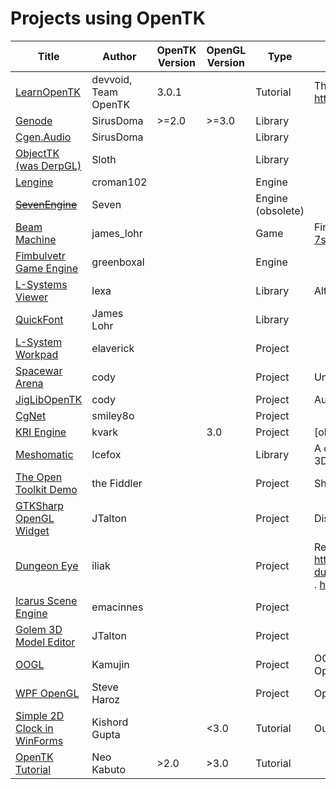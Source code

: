 # Projects using OpenTK
| Title                                                                                                                                           | Author        | OpenTK Version | OpenGL Version | Type     | Details                                                                                                                                              |
|-----------------------------|---------------|----------------|----------------|----------|------------------------------------------------------------------------------------------------------------------------------------------------------|
| [LearnOpenTK](https://github.com/devvoid/learnopengl-tk)                                                                                                   | devvoid, Team OpenTK     | 3.0.1          |           | Tutorial  | The code of the official tutorials at https://opentk.net/                                                                                                                                                     |
| [Genode](https://github.com/SirusDoma/Genode)                                                                                                   | SirusDoma     | >=2.0          | >=3.0          | Library  |                                                                                                                                                      |
| [Cgen.Audio](https://github.com/SirusDoma/Cgen.Audio)                  | SirusDoma     |                |                | Library  |                                                                                                                                                      |
| [ObjectTK (was DerpGL)](https://github.com/JcBernack/ObjectTK)       | Sloth         |                |                | Library  |                                                                                                                                                      |
| [Lengine](http://www.indiedb.com/engines/lengine)                     | croman102     |                |                | Engine   |                                                                                          |
| ~~[SevenEngine](https://github.com/ZacharyPatten/SevenEngine)~~                 | Seven         |                |                | Engine (obsolete)   |                                                                                                                                                      |
| [Beam Machine](https://www.allegro.cc/forums/thread/610963/965175)                | james_lohr    |                |                | Game     |  Finished. https://www.youtube.com/watch?v=hl-7sTqCvGY                                                                                               |
| [Fimbulvetr Game Engine](https://github.com/Fimbulwinter/FimbulvetrEngine)      | greenboxal    |                |                | Engine   |                                                                                                                                                      |
| [L-Systems Viewer](https://code.google.com/archive/p/lsystems-csharp-lib/)            | lexa          |                |                | Library  | Alternate link: lexa.tatalata.com/tag/l-system/                                                                                                      |
| [QuickFont](https://github.com/opcon/QuickFont)                   | James Lohr    |                |                | Library  |                                                                                                                                                      |
| [L-System Workpad](https://github.com/elaverick/L-System-Workpad)            | elaverick     |                |                | Project  |                                                                                                                                                      |
| [Spacewar Arena](https://bitbucket.org/cody_/spacewar-arena/wiki/Home)              | cody          |                |                | Project  | Unfinished project                                                                                                                                   |
| [JigLibOpenTK](https://sourceforge.net/projects/jiglibopentk/)                | cody          |                |                | Project  | Author's personal framework for unfinished game                                                                                                      |
| [CgNet](https://github.com/corngood/cgnet/)                       | smiley8o      |                |                | Project  |                                                                                                                                                      |
| [KRI Engine](https://github.com/kvark/kri)                  | kvark         |                | 3.0            | Project  | [old] Modern OpenGL-3 engine                                                                                                                         |
| [Meshomatic](https://github.com/sixman9/Meshomatic)                  | Icefox        |                |                | Library  | A collection of open-source loader classes for 3D models (.obj                                                                                       |
| [The Open Toolkit Demo](https://github.com/opentk/opentk-examples)       | the Fiddler   |                |                | Project  | Shipped alongside with Opentk                                                                                                                        |
| [GTKSharp OpenGL Widget](https://github.com/opentk/opentk/tree/develop/src/OpenTK.GLWidget)      | JTalton       |                |                | Project  | Distributed with OpenTK                                                                                                                              |
| [Dungeon Eye](https://github.com/iliak/dungeoneye)                 | iliak         |                |                | Project  | Remake of The Eye of Beholder 2. https://www.gamedev.net/forums/topic/597127-dungeon-eye-eye-of-the-beholder-ii-remake/ . http://www.dungeoneye.net/ |
| [Icarus Scene Engine](https://sourceforge.net/projects/icarus/)         | emacinnes     |                |                | Project  |                                                                                                                                                      |
| [Golem 3D Model Editor](https://archive.li/OuJeg)       | JTalton       |                |                | Project  |                                                                                                                                                      |
| [OOGL](https://sourceforge.net/projects/oogl/)                        | Kamujin       |                |                | Project  | OOGL is a set of simple C# object wrappers to OpenGL handles                                                                                         |
| [WPF OpenGL](http://steveharoz.com/wpfopentk/)                  | Steve Haroz   |                |                | Project  | OpenTK declares support of WPF in  core                                                                                                              |
| [Simple 2D Clock in WinForms](https://kishordgupta.wordpress.com/2010/12/21/opentk-a-simple-2d-clock-design-in-windows-form-c-basic-opentk-1/) | Kishord Gupta |                | <3.0           | Tutorial | Outdated Tutorial                                                                                                                                    |
| [OpenTK Tutorial](http://neokabuto.blogspot.com/p/tutorials.html)             | Neo Kabuto    | >2.0           | >3.0           | Tutorial |                                                                                                                                                      |
